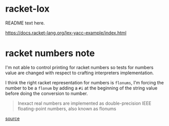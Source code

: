 racket-lox
==========
README text here.


https://docs.racket-lang.org/lex-yacc-example/index.html

# racket numbers note

I'm not able to control printing for racket numbers so tests for numbers value are changed with respect to crafting interpreters implementation.

I think the right racket representation for numbers is `flonums`, I'm forcing the number to be a `flonum` by adding a `#i` at the beginning of the string value before doing the conversion to number.

> Inexact real numbers are implemented as double-precision IEEE floating-point numbers, also known as flonums

[source](https://docs.racket-lang.org/reference/numbers.html#%28tech._flonum%29)